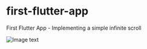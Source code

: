 # first-flutter-app
First Flutter App - Implementing a simple infinite scroll

![Image text](https://github.com/ManuelP84/first-flutter-app/blob/main/src/img/functionalInterface.JPG)